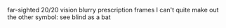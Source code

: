far-sighted
20/20 vision
blurry
prescription
frames
I can't quite make out the other symbol: see
blind as a bat
